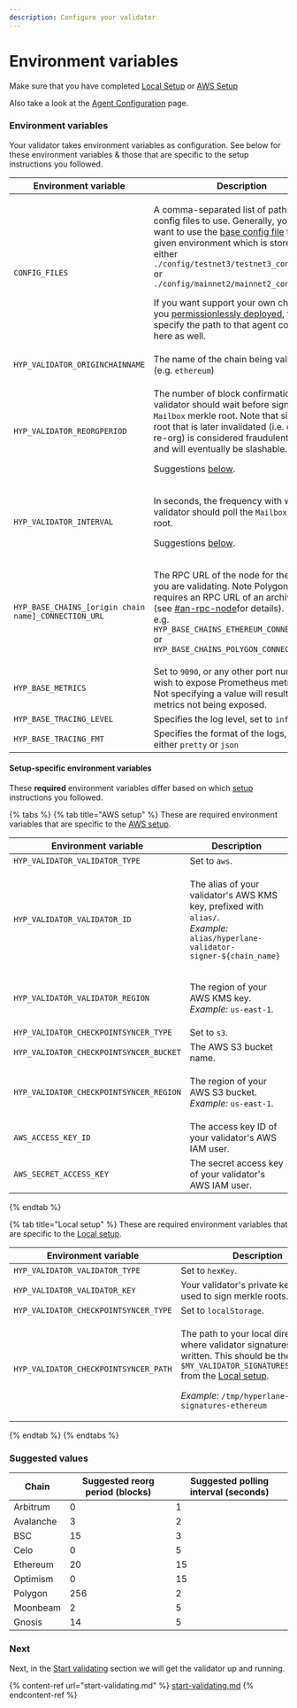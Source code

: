 ```yaml
---
description: Configure your validator
---
```


# Environment variables

Make sure that you have completed [Local Setup](setup/local-setup.md) or [AWS Setup](setup/aws-setup.md)

Also take a look at the [Agent Configuration](../agent-configuration.md) page.

### Environment variables

Your validator takes environment variables as configuration. See below for these environment variables & those that are specific to the setup instructions you followed.

| Environment variable                                 | Description                                                                                                                                                                                                                                                                                                                                                                                                                                                                                                                                                   |
| ---------------------------------------------------- | ------------------------------------------------------------------------------------------------------------------------------------------------------------------------------------------------------------------------------------------------------------------------------------------------------------------------------------------------------------------------------------------------------------------------------------------------------------------------------------------------------------------------------------------------------------- |
| `CONFIG_FILES`                                       | <p>A comma-separated list of paths for the config files to use. Generally, you will want to use the <a href="https://github.com/hyperlane-xyz/hyperlane-monorepo/tree/main/rust/config">base config file</a> for a given environment which is stored at either <code>./config/testnet3/testnet3_config.json</code> or <code>./config/mainnet2/mainnet2_config.json</code></p><p></p><p>If you want support your own chain that you <a href="broken-reference">permissionlessly deployed</a>, you specify the path to that agent config file here as well.</p> |
| `HYP_VALIDATOR_ORIGINCHAINNAME`                      | The name of the chain being validated (e.g. `ethereum`)                                                                                                                                                                                                                                                                                                                                                                                                                                                                                                       |
| `HYP_VALIDATOR_REORGPERIOD`                          | <p>The number of block confirmations a validator should wait before signing the <code>Mailbox</code> merkle root. Note that signing a root that is later invalidated (i.e. due to a re-org) is considered fraudulent behavior and will eventually be slashable.</p><p>Suggestions <a href="environment-variables.md#suggested-reorg-periods">below</a>.</p>                                                                                                                                                                                                   |
| `HYP_VALIDATOR_INTERVAL`                             | <p>In seconds, the frequency with which the validator should poll the <code>Mailbox</code> merkle root.</p><p>Suggestions <a href="environment-variables.md#suggested-reorg-periods">below</a>.</p>                                                                                                                                                                                                                                                                                                                                                           |
| `HYP_BASE_CHAINS_[origin chain name]_CONNECTION_URL` | <p>The RPC URL of the node for the chain you are validating. Note Polygon mainnet requires an RPC URL of an archive node (see <a data-mention href="./#an-rpc-node">#an-rpc-node</a>for details).<br>e.g. <code>HYP_BASE_CHAINS_ETHEREUM_CONNECTION_URL</code> or <code>HYP_BASE_CHAINS_POLYGON_CONNECTION_URL</code></p>                                                                                                                                                                                                                                     |
| `HYP_BASE_METRICS`                                   | Set to `9090`, or any other port number you wish to expose Prometheus metrics on. Not specifying a value will result in metrics not being exposed.                                                                                                                                                                                                                                                                                                                                                                                                            |
| `HYP_BASE_TRACING_LEVEL`                             | Specifies the log level, set to `info`                                                                                                                                                                                                                                                                                                                                                                                                                                                                                                                        |
| `HYP_BASE_TRACING_FMT`                               | Specifies the format of the logs, set it to either `pretty` or `json`                                                                                                                                                                                                                                                                                                                                                                                                                                                                                         |

#### Setup-specific environment variables

These **required** environment variables differ based on which [setup](setup/) instructions you followed.

{% tabs %}
{% tab title="AWS setup" %}
These are required environment variables that are specific to the [AWS setup](setup/aws-setup.md).

| Environment variable                    | Description                                                                                                                                                           |
| --------------------------------------- | --------------------------------------------------------------------------------------------------------------------------------------------------------------------- |
| `HYP_VALIDATOR_VALIDATOR_TYPE`          | Set to `aws`.                                                                                                                                                         |
| `HYP_VALIDATOR_VALIDATOR_ID`            | <p>The alias of your validator's AWS KMS key, prefixed with <code>alias/</code>.<br><em>Example:</em> <code>alias/hyperlane-validator-signer-${chain_name}</code></p> |
| `HYP_VALIDATOR_VALIDATOR_REGION`        | <p>The region of your AWS KMS key.<br><em>Example:</em> <code>us-east-1</code>.</p>                                                                                   |
| `HYP_VALIDATOR_CHECKPOINTSYNCER_TYPE`   | Set to `s3`.                                                                                                                                                          |
| `HYP_VALIDATOR_CHECKPOINTSYNCER_BUCKET` | The AWS S3 bucket name.                                                                                                                                               |
| `HYP_VALIDATOR_CHECKPOINTSYNCER_REGION` | <p>The region of your AWS S3 bucket.<br><em>Example:</em> <code>us-east-1</code>.</p>                                                                                 |
| `AWS_ACCESS_KEY_ID`                     | The access key ID of your validator's AWS IAM user.                                                                                                                   |
| `AWS_SECRET_ACCESS_KEY`                 | The secret access key of your validator's AWS IAM user.                                                                                                               |
{% endtab %}

{% tab title="Local setup" %}
These are required environment variables that are specific to the [Local setup](setup/local-setup.md).

| Environment variable                  | Description                                                                                                                                                                                                                                                                                                                                                        |
| ------------------------------------- | ------------------------------------------------------------------------------------------------------------------------------------------------------------------------------------------------------------------------------------------------------------------------------------------------------------------------------------------------------------------ |
| `HYP_VALIDATOR_VALIDATOR_TYPE`        | Set to `hexKey`.                                                                                                                                                                                                                                                                                                                                                   |
| `HYP_VALIDATOR_VALIDATOR_KEY`         | Your validator's private key, which is used to sign merkle roots.                                                                                                                                                                                                                                                                                                  |
| `HYP_VALIDATOR_CHECKPOINTSYNCER_TYPE` | Set to `localStorage`.                                                                                                                                                                                                                                                                                                                                             |
| `HYP_VALIDATOR_CHECKPOINTSYNCER_PATH` | <p>The path to your local directory where validator signatures will be written. This should be the value of <code>$MY_VALIDATOR_SIGNATURES_DIRECTORY</code> from the <a href="setup/local-setup.md#create-a-local-directory-for-your-validators-signatures">Local setup</a>.</p><p><em>Example:</em> <code>/tmp/hyperlane-validator-signatures-ethereum</code></p> |
{% endtab %}
{% endtabs %}

### Suggested values

| Chain     | Suggested reorg period (blocks) | Suggested polling interval (seconds) |
| --------- | ------------------------------- | ------------------------------------ |
| Arbitrum  | 0                               | 1                                    |
| Avalanche | 3                               | 2                                    |
| BSC       | 15                              | 3                                    |
| Celo      | 0                               | 5                                    |
| Ethereum  | 20                              | 15                                   |
| Optimism  | 0                               | 15                                   |
| Polygon   | 256                             | 2                                    |
| Moonbeam  | 2                               | 5                                    |
| Gnosis    | 14                              | 5                                    |

### Next

Next, in the [Start validating](start-validating.md) section we will get the validator up and running.

{% content-ref url="start-validating.md" %}
[start-validating.md](start-validating.md)
{% endcontent-ref %}
